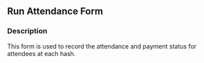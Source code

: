 


## Run Attendance Form
### Description
This form is used to record the attendance and payment status for attendees at each hash.
<!--stackedit_data:
eyJoaXN0b3J5IjpbNDU5NTY1NjUxLC0xOTcxMTk1MDg4LC0zND
UzNDM1NV19
-->